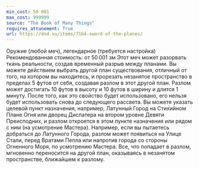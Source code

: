 ```yaml
---
min_cost: 50 001
max_cost: 999999
source: "The Book of Many Things"
requires_attunement: True
url: https://dnd.su/items/7164-sword-of-the-planes/
---
```


Оружие (любой меч), легендарное (требуется настройка)
Рекомендованная стоимость: от 50 001 зм
Этот меч может разорвать ткань реальности, создав временный разрыв между планами. Вы можете действием выбрать другой план существования, отличный от того, на котором вы находитесь, и прорезать незанятое пространство в пределах 5 футов от себя, создавая разлом в этот другой план. Разлом может достигать 10 футов в высоту и 10 футов в ширину и длится 1 минуту. После того, как это свойство будет использовано, его нельзя будет использовать снова до следующего рассвета.
Вы можете указать целевой пункт назначения, например, Латунный Город на Стихийном Плане Огня или дворец Диспатера на втором уровне Девяти Преисподних, и разлом откроется в этом пункте назначения или рядом с ним (на усмотрение Мастера). Например, если вы пытаетесь добраться до Латунного Города, разлом может появиться на Улице Стали, перед Вратами Пепла или напротив города со стороны Огненного Моря, по усмотрению Мастера.
Все, что попадает в разлом, мгновенно переносится на другой план, оказываясь в незанятом пространстве, ближайшем к разлому.